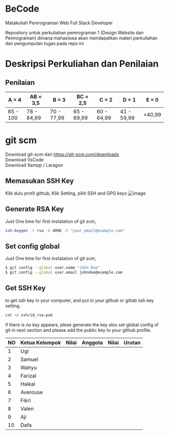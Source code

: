 # BeCode
Matakuliah Pemrograman Web Full Stack Developer

Repository untuk perkuliahan pemrograman 1 (Design Website dan Pemrograman) dimana mahasiswa akan mendapatkan materi perkuliahan dan pengumpulan tugas pada repo ini

# Deskripsi Perkuliahan dan Penilaian
## Penilaian 
| A = 4 | AB = 3,5 | B = 3 | BC = 2,5 |C = 2 |D = 1 | E = 0|
| -------- | -------- | -------- | -------- |-------- |-------- |-------- |
| 85 - 100 | 78 - 84,99 | 70 - 77,99 | 65 - 69,99 | 60 - 64,99 | 41 - 59,99 | <40,99|

# git scm
Download git-scm dari https://git-scm.com/downloads <br>
Download VsCode <br>
Download Xampp / Laragon

## Memasukan SSH Key
Klik dulu profil github, Klik Setting, pilih SSH and GPG keys
![image](https://github.com/user-attachments/assets/52c63cba-3aa9-4d14-86fb-2ec20e8bfdbd)

## Generate RSA Key
Just One time for first instalation of git scm, 
```sh
ssh-keygen -t rsa -b 4096 -C "your_email@example.com"
```

## Set config global
Just One time for first instalation of git scm, 

```sh
$ git config --global user.name "John Doe"
$ git config --global user.email johndoe@example.com
```

## Get SSH Key 
to get ssh key in your computer, and put in your github or gitlab ssh key setting.

```sh
cat ~/.ssh/id_rsa.pub
```
if there is no key appears, plese generate the key also set global config of git in next section and please add the public key to your github profile.

| NO | Ketua Kelompok | Nilai | Anggota |Nilai | Urutan |
| -------- | -------- | -------- | -------- |-------- |-------- |
| 1 | Ugi |  |  |  |   | 
| 2 | Samuel |  |  |  |  | 
| 3 | Wahyu |  |  |  |  | 
| 4 | Farizal |  |  |  |  | 
| 5 | Haikal |  |  |  |  | 
| 6 | Averouse |  |  |  |  | 
| 7 | Fikri |  |  |  |  | 
| 8 | Valen |  |  |  |  | 
| 9 | Aji |  |  |  |  | 
| 10 | Dafa |  |  |  |  | 

